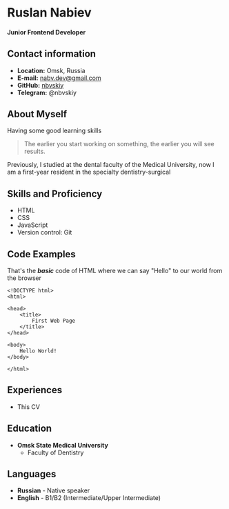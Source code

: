 # Ruslan Nabiev

#### Junior Frontend Developer

## Contact information
* __Location:__ Omsk, Russia
* __E-mail:__ nabv.dev@gmail.com
* __GitHub:__ [nbvskiy](https://github.com/nbvskiy)
* __Telegram:__ @nbvskiy

## About Myself
Having some good learning skills 
>The earlier you start working on something, the earlier you will see results.

Previously, I studied at the dental faculty of the Medical University, now I am a first-year resident in the specialty dentistry-surgical

## Skills and Proficiency
* HTML
* CSS 
* JavaScript 
* Version control: Git 

## Code Examples
That's the ___basic___ code of HTML where we can say "Hello" to our world from the browser

```
<!DOCTYPE html>
<html>
 
<head>
    <title>
        First Web Page
    </title>
</head>
 
<body>
    Hello World!
</body>
 
</html>
```

## Experiences
* This CV

## Education
* __Omsk State Medical University__
    + Faculty of Dentistry

## Languages
* __Russian__ - Native speaker
* __English__ - B1/B2 (Intermediate/Upper Intermediate)